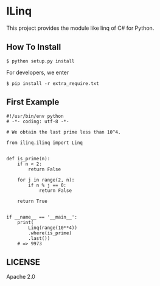 ILinq
=======

This project provides the module like linq of C# for Python.

## How To Install

```
$ python setup.py install
```

For developers, we enter

```
$ pip install -r extra_require.txt
```

## First Example

```
#!/usr/bin/env python
# -*- coding: utf-8 -*-

# We obtain the last prime less than 10^4.

from ilinq.ilinq import Linq


def is_prime(n):
    if n < 2:
        return False

    for j in range(2, n):
        if n % j == 0:
            return False

    return True


if __name__ == '__main__':
    print(
        Linq(range(10**4))
        .where(is_prime)
        .last())
    # => 9973
```

## LICENSE

Apache 2.0
